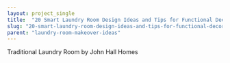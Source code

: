 ```yaml
---
layout: project_single
title:  "20 Smart Laundry Room Design Ideas and Tips for Functional Decorating"
slug: "20-smart-laundry-room-design-ideas-and-tips-for-functional-decorating"
parent: "laundry-room-makeover-ideas"
---
```

Traditional Laundry Room by John Hall Homes